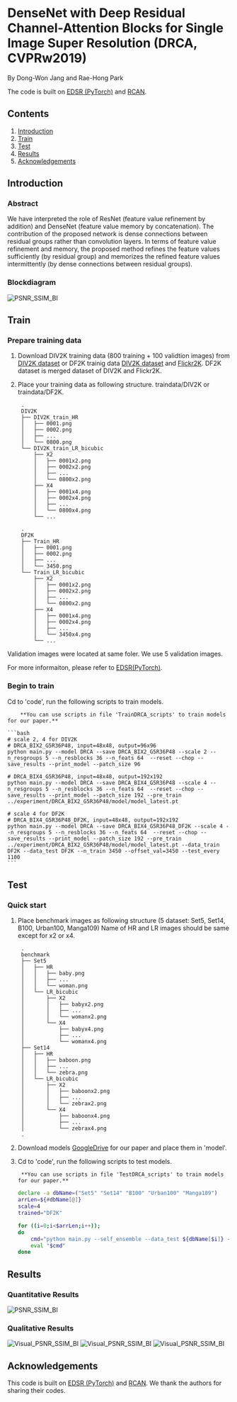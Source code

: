 # DenseNet with Deep Residual Channel-Attention Blocks for Single Image Super Resolution (DRCA, CVPRw2019)
By Dong-Won Jang and Rae-Hong Park

The code is built on [EDSR (PyTorch)](https://github.com/thstkdgus35/EDSR-PyTorch) and [RCAN](https://github.com/yulunzhang/RCAN).

## Contents
1. [Introduction](#introduction)
2. [Train](#train)
3. [Test](#test)
4. [Results](#results)
5. [Acknowledgements](#acknowledgements)

## Introduction
### Abstract 

 We have interpreted the role of ResNet (feature value refinement by addition) and DenseNet (feature value memory by concatenation). The contribution of the proposed network is dense connections between residual groups rather than convolution layers. In terms of feature value refinement and memory, the proposed method refines the feature values sufficiently (by residual group) and memorizes the refined feature values intermittently (by dense connections between residual groups).

### Blockdiagram 
![PSNR_SSIM_BI](/Figs/blockdiagram.png)

## Train
### Prepare training data 

1. Download DIV2K training data (800 training + 100 validtion images) from [DIV2K dataset](https://data.vision.ee.ethz.ch/cvl/DIV2K/) or DF2K trainig data [DIV2K dataset](https://data.vision.ee.ethz.ch/cvl/DIV2K/) and [Flickr2K](http://cv.snu.ac.kr/research/EDSR/Flickr2K.tar). DF2K dataset is merged dataset of DIV2K and Flickr2K.

2. Place your training data as following structure.
traindata/DIV2K or traindata/DF2K.

        .
        DIV2K
        ├── DIV2K_train_HR                   
        │   ├── 0001.png          
        │   ├── 0002.png         
        │   ├── ...
        │   └── 0800.png
        └── DIV2K_train_LR_bicubic               
            ├── X2
            │   ├── 0001x2.png
            │   ├── 0002x2.png
            │   ├── ...
            │   └── 0800x2.png
            ├── X4        
            │   ├── 0001x4.png
            │   ├── 0002x4.png
            │   ├── ...
            │   └── 0800x4.png
            └── ...   

        .
        DF2K
        ├── Train_HR                   
        │   ├── 0001.png          
        │   ├── 0002.png         
        │   ├── ...
        │   └── 3450.png
        └── Train_LR_bicubic               
            ├── X2
            │   ├── 0001x2.png
            │   ├── 0002x2.png
            │   ├── ...
            │   └── 0800x2.png
            ├── X4        
            │   ├── 0001x4.png
            │   ├── 0002x4.png
            │   ├── ...
            │   └── 3450x4.png
            └── ...   
  
Validation images were located at same foler. We use 5 validation images.

For more informaiton, please refer to [EDSR(PyTorch)](https://github.com/thstkdgus35/EDSR-PyTorch).

### Begin to train

Cd to 'code', run the following scripts to train models.

        **You can use scripts in file 'TrainDRCA_scripts' to train models for our paper.**

    ```bash
    # scale 2, 4 for DIV2K
    # DRCA_BIX2_G5R36P48, input=48x48, output=96x96
    python main.py --model DRCA --save DRCA_BIX2_G5R36P48 --scale 2 --n_resgroups 5 --n_resblocks 36 --n_feats 64  --reset --chop --save_results --print_model --patch_size 96

    # DRCA_BIX4_G5R36P48, input=48x48, output=192x192
    python main.py --model DRCA --save DRCA_BIX4_G5R36P48 --scale 4 --n_resgroups 5 --n_resblocks 36 --n_feats 64  --reset --chop --save_results --print_model --patch_size 192 --pre_train ../experiment/DRCA_BIX2_G5R36P48/model/model_latest.pt

    # scale 4 for DF2K
    # DRCA_BIX4_G5R36P48_DF2K, input=48x48, output=192x192
    python main.py --model DRCA --save DRCA_BIX4_G5R36P48_DF2K --scale 4 --n_resgroups 5 --n_resblocks 36 --n_feats 64  --reset --chop --save_results --print_model --patch_size 192 --pre_train ../experiment/DRCA_BIX2_G5R36P48/model/model_latest.pt --data_train DF2K --data_test DF2K --n_train 3450 --offset_val=3450 --test_every 1100
    ```

## Test
### Quick start
1. Place benchmark images as following structure (5 dataset: Set5, Set14, B100, Urban100, Manga109)
Name of HR and LR images should be same except for x2 or x4.

        .
        benchmark
        ├── Set5                   
        │   ├── HR
        │   │   ├── baby.png
        │   │   ├── ...
        │   │   └── woman.png
        │   └── LR_bicubic
        │       ├── X2
        │       │   ├── babyx2.png
        │       │   ├── ...
        │       │   └── womanx2.png
        │       └── X4
        │           ├── babyx4.png
        │           ├── ...
        │           └── womanx4.png
        ├── Set14                   
        │   ├── HR
        │   │   ├── baboon.png
        │   │   ├── ...
        │   │   └── zebra.png
        │   └── LR_bicubic
        │       ├── X2
        │       │   ├── baboonx2.png
        │       │   ├── ...
        │       │   └── zebrax2.png
        │       └── X4
        │           ├── baboonx4.png
        │           ├── ...
        │           └── zebrax4.png
        .
        
2. Download models [GoogleDrive](https://drive.google.com/open?id=15sNruC4Oi6I-trj-HNO5hZOjqPQ_Hhux) for our paper and place them in 'model'.

3. Cd to 'code', run the following scripts to test models.

        **You can use scripts in file 'TestDRCA_scripts' to train models for our paper.**
        
    ```bash
    declare -a dbName=("Set5" "Set14" "B100" "Urban100" "Manga109")
    arrLen=${#dbName[@]}
    scale=4
    trained="DF2K"

    for ((i=0;i<$arrLen;i++));
    do
        cmd="python main.py --self_ensemble --data_test ${dbName[$i]} --scale $scale --model DRCA --n_resgroups 5 --n_resblocks 36 --n_feats 64 --pre_train ../model/DRCA_BIX$scale'_'$trained.pt --test_only --save_results --chop --save 'DRCA_Self_$trained/${dbName[$i]}/X$scale' --testpath ../benchmark"
        eval "$cmd"
    done
    ```
    
## Results
### Quantitative Results
![PSNR_SSIM_BI](/Figs/result.png)

### Qualitative Results
![Visual_PSNR_SSIM_BI](/Figs/Fig5.png)
![Visual_PSNR_SSIM_BI](/Figs/Fig6.png)
![Visual_PSNR_SSIM_BI](/Figs/Fig7.png)

## Acknowledgements
This code is built on [EDSR (PyTorch)](https://github.com/thstkdgus35/EDSR-PyTorch) and [RCAN](https://github.com/yulunzhang/RCAN). We thank the authors for sharing their codes.
